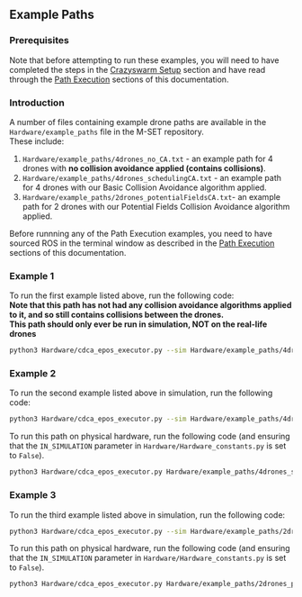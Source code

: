 ## Example Paths

### Prerequisites
Note that before attempting to run these examples, you will need to have completed the steps in the [Crazyswarm Setup](https://github.com/TDI-Lab/M-SET-Documentation/blob/main/Crazyswarm%20Setup.md) section and have read through the [Path Execution](https://github.com/TDI-Lab/M-SET-Documentation/blob/main/Path%20Execution.md) sections of this documentation.

### Introduction
A number of files containing example drone paths are available in the `Hardware/example_paths` file in the M-SET repository.  
These include:
1. `Hardware/example_paths/4drones_no_CA.txt` - an example path for 4 drones with **no collision avoidance applied (contains collisions)**.
2. `Hardware/example_paths/4drones_schedulingCA.txt` - an example path for 4 drones with our Basic Collision Avoidance algorithm applied.
3. `Hardware/example_paths/2drones_potentialFieldsCA.txt`- an example path for 2 drones with our Potential Fields Collision Avoidance algorithm applied.

Before runnning any of the Path Execution examples, you need to have sourced ROS in the terminal window as described in the [Path Execution](https://github.com/TDI-Lab/M-SET-Documentation/blob/main/Path%20Execution.md) sections of this documentation.

### Example 1
To run the first example listed above, run the following code:  
**Note that this path has not had any collision avoidance algorithms applied to it, and so still contains collisions between the drones.**  
**This path should only ever be run in simulation, NOT on the real-life drones**

```bash
python3 Hardware/cdca_epos_executor.py --sim Hardware/example_paths/4drones_no_CA.txt
```

### Example 2
To run the second example listed above in simulation, run the following code:  
```bash
python3 Hardware/cdca_epos_executor.py --sim Hardware/example_paths/4drones_schedulingCA.txt
```
To run this path on physical hardware, run the following code (and ensuring that the `IN_SIMULATION` parameter in `Hardware/Hardware_constants.py` is set to `False`).
```bash
python3 Hardware/cdca_epos_executor.py Hardware/example_paths/4drones_schedulingCA.txt
```

### Example 3
To run the third example listed above in simulation, run the following code:  
```bash
python3 Hardware/cdca_epos_executor.py --sim Hardware/example_paths/2drones_potentialFieldsCA.txt
```
To run this path on physical hardware, run the following code (and ensuring that the `IN_SIMULATION` parameter in `Hardware/Hardware_constants.py` is set to `False`).
```bash
python3 Hardware/cdca_epos_executor.py Hardware/example_paths/2drones_potentialFieldsCA.txt

